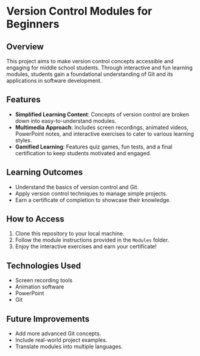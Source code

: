 # Version Control Modules for Beginners
## Overview  
This project aims to make version control concepts accessible and engaging for middle school students. Through interactive and fun learning modules, students gain a foundational understanding of Git and its applications in software development.  

## Features  
- **Simplified Learning Content**: Concepts of version control are broken down into easy-to-understand modules.  
- **Multimedia Approach**: Includes screen recordings, animated videos, PowerPoint notes, and interactive exercises to cater to various learning styles.  
- **Gamified Learning**: Features quiz games, fun tests, and a final certification to keep students motivated and engaged.  

## Learning Outcomes  
- Understand the basics of version control and Git.  
- Apply version control techniques to manage simple projects.  
- Earn a certificate of completion to showcase their knowledge.  

## How to Access  
1. Clone this repository to your local machine.  
2. Follow the module instructions provided in the `Modules` folder.  
3. Enjoy the interactive exercises and earn your certificate!  

## Technologies Used  
- Screen recording tools  
- Animation software  
- PowerPoint  
- Git  

## Future Improvements  
- Add more advanced Git concepts.  
- Include real-world project examples.  
- Translate modules into multiple languages.  
